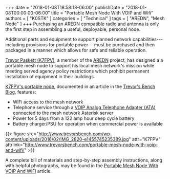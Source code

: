 +++
date = "2018-01-08T18:58:18-06:00"
publishDate = "2018-01-08T00:00:00-06:00"
title = "Portable Mesh Node With VOIP and Wifi"
authors = [ "K0STK" ]
categories = [ "Technical" ]
tags = [ "AREDN", "Mesh Node" ]
+++
Purchasing an AREDN compatible radio and antenna is only the first step in
assembling a useful, deployable, personal node.

Additional parts and equipment to support planned network
capabilities---including provisions for portable power---must be
purchased and then packaged in a manner which allows for safe and
reliable operation.

[Trevor Paskett \(K7FPV\)](https://www.aredn.org/bio/K7FPV), a member of
the [AREDN](https://www.aredn.org/) project, has designed a a portable
mesh node to support his local mesh network's mission while meeting
served agency policy restrictions which prohibit permanent installation
of equipment in their buildings.
<!--more-->

[K7FPV's portable node](http://www.trevorsbench.com/portable-mesh-node-with-voip-and-wifi/),
 documented in an article in the
[Trevor's Bench Blog](http://www.trevorsbench.com/), features:

* WiFi access to the mesh network
* Telephone service through a [VOIP Analog Telephone Adapter \(ATA\)](https://en.wikipedia.org/wiki/Analog_telephone_adapter) connected to the mesh network Asterisk server 
* Power for 5 days from a 122 amp hour deep cycle battery
* Battery charger/PSU for operation when commercial power is available

{{< figure src="http://www.trevorsbench.com/wp-content/uploads/2016/02/IMG_2820-e1455745235389.jpg" attr="K7FPV" attrlink="http://www.trevorsbench.com/portable-mesh-node-with-voip-and-wifi/" >}}

A complete bill of materials and step-by-step assembly instructions, along with helpful photographs, may be found in the [Portable Mesh Node With VOIP And WiFi](http://www.trevorsbench.com/portable-mesh-node-with-voip-and-wifi/) article.
